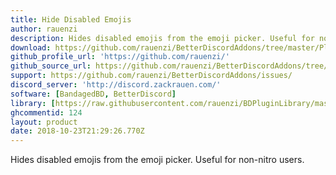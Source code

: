 ```yaml
---
title: Hide Disabled Emojis
author: rauenzi
description: Hides disabled emojis from the emoji picker. Useful for non-nitro users.
download: https://github.com/rauenzi/BetterDiscordAddons/tree/master/Plugins/HideDisabledEmojis
github_profile_url: 'https://github.com/rauenzi/'
github_source_url: https://github.com/rauenzi/BetterDiscordAddons/tree/master/Plugins/HideDisabledEmojis
support: https://github.com/rauenzi/BetterDiscordAddons/issues/
discord_server: 'http://discord.zackrauen.com/'
software: [BandagedBD, BetterDiscord]
library: [https://raw.githubusercontent.com/rauenzi/BDPluginLibrary/master/release/0PluginLibrary.plugin.js]
ghcommentid: 124
layout: product
date: 2018-10-23T21:29:26.770Z
---
```

Hides disabled emojis from the emoji picker. Useful for non-nitro users.